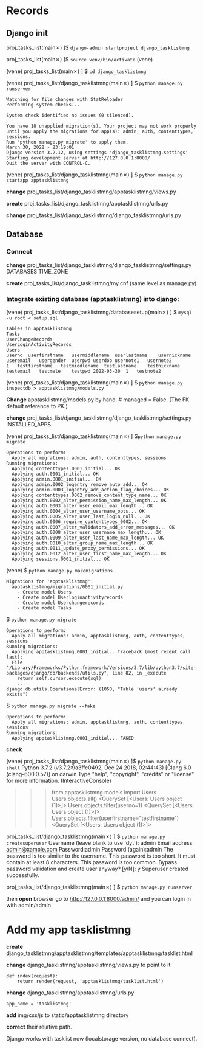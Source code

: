 # Records

## Django init

proj_tasks_list(main✗) ]$ ```django-admin startproject django_tasklistmng```

proj_tasks_list(main✗) ]$ ```source venv/bin/activate```
(vene)



(vene) proj_tasks_list(main✗) ]
 $ ```cd django_tasklistmng```


(vene) proj_tasks_list/django_tasklistmng(main✗) ]
 $  ```python manage.py runserver```
```
Watching for file changes with StatReloader
Performing system checks...

System check identified no issues (0 silenced).

You have 18 unapplied migration(s). Your project may not work properly until you apply the migrations for app(s): admin, auth, contenttypes, sessions.
Run 'python manage.py migrate' to apply them.
March 30, 2022 - 23:19:01
Django version 3.2.12, using settings 'django_tasklistmng.settings'
Starting development server at http://127.0.0.1:8000/
Quit the server with CONTROL-C.
```


(vene) proj_tasks_list/django_tasklistmng(main✗) ]
 $ ```python manage.py startapp apptasklistmng```



**change** proj_tasks_list/django_tasklistmng/apptasklistmng/views.py

**create** proj_tasks_list/django_tasklistmng/apptasklistmng/urls.py

**change** proj_tasks_list/django_tasklistmng/django_tasklistmng/urls.py


## Database

### Connect 
**change** proj_tasks_list/django_tasklistmng/django_tasklistmng/settings.py DATABASES TIME_ZONE

**create** proj_tasks_list/django_tasklistmng/my.cnf (same level as manage.py)



### **Integrate** existing database (apptasklistmng) into django:
  

(vene) proj_tasks_list/django_tasklistmng/databasesetup(main✗) ]
 $ ```mysql -u root < setup.sql```
``` 
Tables_in_apptasklistmng
Tasks
UserChangeRecords
UserLoginActivityRecords
Users
userno	userfirstname	usermiddlename	userlastname	usernickname	useremail	usergender	userpwd	userdob	usernote1	usernote2
1	testfirstname	testmiddlename	testlastname	testnickname	testemail	testmale	testpwd	2022-03-30	1	testnote2
```

(vene) proj_tasks_list/django_tasklistmng(main✗) ]
 $ ```python manage.py inspectdb > apptasklistmng/models.py```

**Change** apptasklistmng/models.py by hand. # managed = False. (The FK default reference to PK.)

**change** proj_tasks_list/django_tasklistmng/django_tasklistmng/settings.py INSTALLED_APPS


(vene) proj_tasks_list/django_tasklistmng(main✗) ]
 $```python manage.py migrate```
```
Operations to perform:
  Apply all migrations: admin, auth, contenttypes, sessions
Running migrations:
  Applying contenttypes.0001_initial... OK
  Applying auth.0001_initial... OK
  Applying admin.0001_initial... OK
  Applying admin.0002_logentry_remove_auto_add... OK
  Applying admin.0003_logentry_add_action_flag_choices... OK
  Applying contenttypes.0002_remove_content_type_name... OK
  Applying auth.0002_alter_permission_name_max_length... OK
  Applying auth.0003_alter_user_email_max_length... OK
  Applying auth.0004_alter_user_username_opts... OK
  Applying auth.0005_alter_user_last_login_null... OK
  Applying auth.0006_require_contenttypes_0002... OK
  Applying auth.0007_alter_validators_add_error_messages... OK
  Applying auth.0008_alter_user_username_max_length... OK
  Applying auth.0009_alter_user_last_name_max_length... OK
  Applying auth.0010_alter_group_name_max_length... OK
  Applying auth.0011_update_proxy_permissions... OK
  Applying auth.0012_alter_user_first_name_max_length... OK
  Applying sessions.0001_initial... OK
```

(vene) $ ```python manage.py makemigrations```
```
Migrations for 'apptasklistmng':
  apptasklistmng/migrations/0001_initial.py
    - Create model Users
    - Create model Userloginactivityrecords
    - Create model Userchangerecords
    - Create model Tasks
```

$ ```python manage.py migrate```
```
Operations to perform:
  Apply all migrations: admin, apptasklistmng, auth, contenttypes, sessions
Running migrations:
  Applying apptasklistmng.0001_initial...Traceback (most recent call last):
  File "/Library/Frameworks/Python.framework/Versions/3.7/lib/python3.7/site-packages/django/db/backends/utils.py", line 82, in _execute
    return self.cursor.execute(sql)
    ...
django.db.utils.OperationalError: (1050, "Table 'users' already exists")
```

 $ ```python manage.py migrate --fake```
```
Operations to perform:
  Apply all migrations: admin, apptasklistmng, auth, contenttypes, sessions
Running migrations:
  Applying apptasklistmng.0001_initial... FAKED
```

**check**

(vene) proj_tasks_list/django_tasklistmng(main✗) ]$ ```python manage.py shell```
Python 3.7.2 (v3.7.2:9a3ffc0492, Dec 24 2018, 02:44:43)
[Clang 6.0 (clang-600.0.57)] on darwin
Type "help", "copyright", "credits" or "license" for more information.
(InteractiveConsole)
>>> from apptasklistmng.models import Users
>>> Users.objects.all()
<QuerySet [<Users: Users object (1)>]>
>>> Users.objects.filter(userno=1)
<QuerySet [<Users: Users object (1)>]>
>>> Users.objects.filter(userfirstname="testfirstname")
<QuerySet [<Users: Users object (1)>]>



proj_tasks_list/django_tasklistmng(main✗) ]
 $ ```python manage.py createsuperuser```
Username (leave blank to use 'dyt'): admin
Email address: admin@xample.com
Password:admin
Password (again):admin
The password is too similar to the username.
This password is too short. It must contain at least 8 characters.
This password is too common.
Bypass password validation and create user anyway? [y/N]: y
Superuser created successfully.



proj_tasks_list/django_tasklistmng(main✗) ]
$ ```python manage.py runserver```

then **open** browser go to http://127.0.0.1:8000/admin/ and you can login  in with admin/admin


# Add my app tasklistmng

**create** django_tasklistmng/apptasklistmng/templates/apptasklistmng/tasklist.html

**change** django_tasklistmng/apptasklistmng/views.py to point to it
```
def index(request):
    return render(request, 'apptasklistmng/tasklist.html')
```

**change**  django_tasklistmng/apptasklistmng/urls.py
```
app_name = 'tasklistmng'
```

**add** img/css/js to static/apptasklistmng directory

**correct** their relative path.

Django works with tasklist now  (localstorage version, no database  connect).